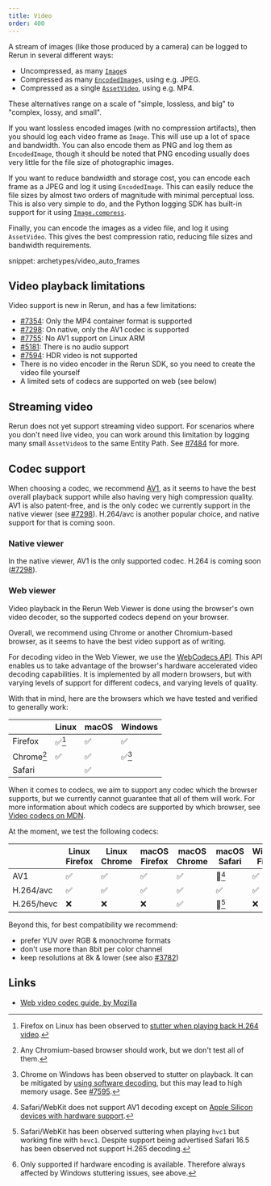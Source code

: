 ```yaml
---
title: Video
order: 400
---
```


A stream of images (like those produced by a camera) can be logged to Rerun in several different ways:

* Uncompressed, as many [`Image`](../reference/types/archetypes/image.md)s
* Compressed as many [`EncodedImage`](../reference/types/archetypes/encoded_image.md)s, using e.g. JPEG.
* Compressed as a single [`AssetVideo`](../reference/types/archetypes/asset_video.md), using e.g. MP4.

These alternatives range on a scale of "simple, lossless, and big" to "complex, lossy, and small".

If you want lossless encoded images (with no compression artifacts), then you should log each video frame as `Image`.
This will use up a lot of space and bandwidth. You can also encode them as PNG and log them as `EncodedImage`,
though it should be noted that PNG encoding usually does very little for the file size of photographic images.

If you want to reduce bandwidth and storage cost, you can encode each frame as a JPEG and log it using `EncodedImage`. This can easily reduce the file sizes by almost two orders of magnitude with minimal perceptual loss.
This is also very simple to do, and the Python logging SDK has built-in support for it using [`Image.compress`](https://ref.rerun.io/docs/python/0.18.2/common/archetypes/#rerun.archetypes.Image.compress).

Finally, you can encode the images as a video file, and log it using `AssetVideo`.
This gives the best compression ratio, reducing file sizes and bandwidth requirements.

snippet: archetypes/video_auto_frames

## Video playback limitations
Video support is new in Rerun, and has a few limitations:

* [#7354](https://github.com/rerun-io/rerun/issues/7354): Only the MP4 container format is supported
* [#7298](https://github.com/rerun-io/rerun/issues/7298): On native, only the AV1 codec is supported
* [#7755](https://github.com/rerun-io/rerun/issues/7755): No AV1 support on Linux ARM
* [#5181](https://github.com/rerun-io/rerun/issues/5181): There is no audio support
* [#7594](https://github.com/rerun-io/rerun/issues/7594): HDR video is not supported
* There is no video encoder in the Rerun SDK, so you need to create the video file yourself
* A limited sets of codecs are supported on web (see below)

## Streaming video
Rerun does not yet support streaming video support. For scenarios where you don't need live video, you can work around this limitation by logging many small `AssetVideo`s to the same Entity Path. See [#7484](https://github.com/rerun-io/rerun/issues/7484) for more.

## Codec support
When choosing a codec, we recommend [AV1](https://developer.mozilla.org/en-US/docs/Web/Media/Formats/Video_codecs#av1),
as it seems to have the best overall playback support while also having very high compression quality.
AV1 is also patent-free, and is the only codec we currently support in the native viewer (see [#7298](https://github.com/rerun-io/rerun/issues/7298)). H.264/avc is another popular choice, and native support for that is coming soon.

### Native viewer
In the native viewer, AV1 is the only supported codec. H.264 is coming soon ([#7298](https://github.com/rerun-io/rerun/issues/7298)).


### Web viewer
Video playback in the Rerun Web Viewer is done using the browser's own video decoder, so the supported codecs depend on your browser.

Overall, we recommend using Chrome or another Chromium-based browser, as it seems to have the best video support as of writing.

For decoding video in the Web Viewer, we use the [WebCodecs API](https://developer.mozilla.org/en-US/docs/Web/API/WebCodecs_API).
This API enables us to take advantage of the browser's hardware accelerated video decoding capabilities.
It is implemented by all modern browsers, but with varying levels of support for different codecs, and varying levels of quality.

With that in mind, here are the browsers which we have tested and verified to generally work:

|            | Linux | macOS | Windows |
| ---------- | ----- | ----- | ------- |
| Firefox    | ✅[^1] | ✅     | ✅       |
| Chrome[^2] | ✅     | ✅     | ✅[^3]   |
| Safari     |       | ✅     |         |

[^1]: Firefox on Linux has been observed to [stutter when playing back H.264 video](https://github.com/rerun-io/rerun/issues/7532).
[^2]: Any Chromium-based browser should work, but we don't test all of them.
[^3]: Chrome on Windows has been observed to stutter on playback. It can be mitigated by [using software decoding](https://rerun.io/docs/getting-started/troubleshooting#video-stuttering), but this may lead to high memory usage. See [#7595](https://github.com/rerun-io/rerun/issues/7595).

When it comes to codecs, we aim to support any codec which the browser supports, but
we currently cannot guarantee that all of them will work. For more information about
which codecs are supported by which browser, see [Video codecs on MDN](https://developer.mozilla.org/en-US/docs/Web/Media/Formats/Video_codecs#codec_details).

At the moment, we test the following codecs:

|            | Linux Firefox | Linux Chrome | macOS Firefox | macOS Chrome | macOS Safari | Windows Firefox | Windows Chrome |
| ---------- | ------------- | ------------ | ------------- | ------------ | ------------ | --------------- | -------------- |
| AV1        | ✅             | ✅            | ✅             | ✅            | 🚧[^4]        | ✅               | ✅              |
| H.264/avc  | ✅             | ✅            | ✅             | ✅            | ✅            | ✅               | ✅              |
| H.265/hevc | ❌             | ❌            | ❌             | ✅            | 🚧[^6]        | ❌               | 🚧[^7]          |

[^4]: Safari/WebKit does not support AV1 decoding except on [Apple Silicon devices with hardware support](https://webkit.org/blog/14445/webkit-features-in-safari-17-0/).
[^5]: Firefox does not support H.265 decoding on any platform.
[^6]: Safari/WebKit has been observed suttering when playing `hvc1` but working fine with `hevc1`. Despite support being advertised Safari 16.5 has been observed not support H.265 decoding.
[^7]: Only supported if hardware encoding is available. Therefore always affected by Windows stuttering issues, see above.

Beyond this, for best compatibility we recommend:
* prefer YUV over RGB & monochrome formats
* don't use more than 8bit per color channel
* keep resolutions at 8k & lower (see also [#3782](https://github.com/rerun-io/rerun/issues/3782))

## Links
* [Web video codec guide, by Mozilla](https://developer.mozilla.org/en-US/docs/Web/Media/Formats/Video_codecs)

